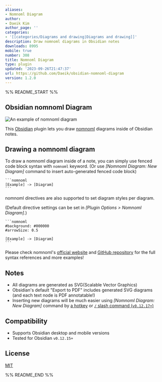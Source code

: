 ```yaml
---
aliases:
- Nomnoml Diagram
author:
- Daeik Kim
author_page: ''
categories:
- '[[categories/Diagrams and drawing|Diagrams and drawing]]'
description: Draw nomnoml diagrams in Obsidian notes
downloads: 8995
mobile: true
number: 308
title: Nomnoml Diagram
type: plugin
updated: '2023-09-26T21:47:37'
url: https://github.com/Daeik/obsidian-nomnoml-diagram
version: 1.2.0
---
```


%% README_START %%

## Obsidian nomnoml Diagram

![An example of nomnoml diagram](https://raw.githubusercontent.com/Daeik/obsidian-nomnoml-diagram/main/images/nomnoml-diagram-example.gif)

This [Obsidian](https://obsidian.md/) plugin lets you draw [nomnoml](https://www.nomnoml.com/) diagrams inside of Obsidian notes.


## Drawing a nomnoml diagram

To draw a nomnoml diagram inside of a note, you can simply use fenced code block syntax with `nomnoml` keyword. (Or use *[Nomnoml Diagram: New Diagram]* command to insert auto-generated fenced code block)

    ```nomnoml
    [Example] -> [Diagram]
    ```

nomnoml directives are also supported to set diagram styles per diagram.

(Default directive settings can be set in *[Plugin Options > Nomnoml Diagram]*.)


    ```nomnoml
    #background: #000000
    #arrowSize: 0.5

    [Example] -> [Diagram]
    ```

Please check nomnoml's [official website](https://www.nomnoml.com/) and [GitHub repository](https://github.com/skanaar/nomnoml) for the full syntax references and more examples!


## Notes

- All diagrams are generated as SVG(Scalable Vector Graphics)
- Obsidian's default "Export to PDF" includes generated SVG diagrams (and each text node is PDF annotatable!)
- Inserting new diagrams will be much easier using *[Nomnoml Diagram: New Diagram]* command by [a hotkey](https://help.obsidian.md/How+to/Use+hotkeys) or [`/` slash command (`v0.12.17+`)](https://forum.obsidian.md/t/obsidian-release-v0-12-17/25270)


## Compatibility

- Supports Obsidian desktop and mobile versions
- Tested for Obsidian `v0.12.15+`


## License

[MIT](./LICENSE)


%% README_END %%